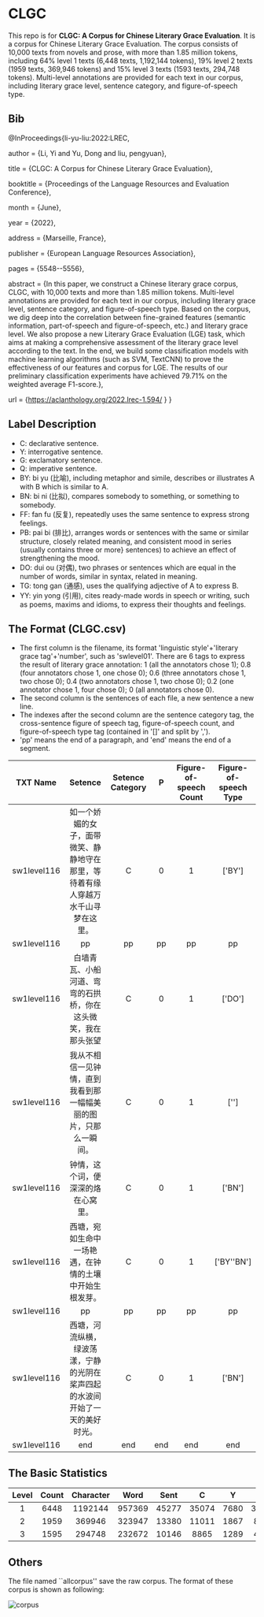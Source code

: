 # CLGC
This repo is for **CLGC: A Corpus for Chinese Literary Grace Evaluation**. It is a corpus for Chinese Literary Grace Evaluation. The corpus consists of 10,000 texts from novels and prose, with more than 1.85 million tokens, including 64\% level 1 texts (6,448 texts, 1,192,144 tokens), 19\% level 2 texts (1959 texts, 369,946 tokens) and 15\% level 3 texts (1593 texts, 294,748 tokens). Multi-level annotations are provided for each text in our corpus, including literary grace level, sentence category, and figure-of-speech type.
## Bib
@InProceedings{li-yu-liu:2022:LREC,

  author    = {Li, Yi  and  Yu, Dong  and  liu, pengyuan},
  
  title     = {CLGC: A Corpus for Chinese Literary Grace Evaluation},
  
  booktitle      = {Proceedings of the Language Resources and Evaluation Conference},
  
  month          = {June},
  
  year           = {2022},
  
  address        = {Marseille, France},
  
  publisher      = {European Language Resources Association},
  
  pages     = {5548--5556},
  
  abstract  = {In this paper, we construct a Chinese literary grace corpus, CLGC, with 10,000 texts and more than 1.85 million tokens. Multi-level annotations are provided for each text in our corpus, including literary grace level, sentence category, and figure-of-speech type. Based on the corpus, we dig deep into the correlation between fine-grained features (semantic information, part-of-speech and figure-of-speech, etc.) and literary grace level. We also propose a new Literary Grace Evaluation (LGE) task, which aims at making a comprehensive assessment of the literary grace level according to the text. In the end, we build some classification models with machine learning algorithms (such as SVM, TextCNN) to prove the effectiveness of our features and corpus for LGE. The results of our preliminary classification experiments have achieved 79.71\% on the weighted average F1-score.},
  
  url       = {https://aclanthology.org/2022.lrec-1.594/ }
}
## Label Description
- C: declarative sentence. 
- Y: interrogative sentence.
- G: exclamatory sentence.
- Q: imperative sentence.
- BY: bi yu (比喻), including metaphor and simile, describes or illustrates A with B which is similar to A. 
- BN: bi ni (比拟), compares somebody to something, or something to somebody. 
- FF: fan fu (反复), repeatedly uses the same sentence to express strong feelings.
- PB: pai bi (排比), arranges words or sentences with the same or similar structure, closely related meaning, and consistent mood in series (usually contains three or more} sentences) to achieve an effect of strengthening the mood. 
- DO: dui ou (对偶), two phrases or sentences which are equal in the number of words, similar in syntax, related in meaning.
- TG: tong gan (通感), uses the qualifying adjective of A to express B. 
- YY: yin yong (引用), cites ready-made words in speech or writing, such as poems, maxims and idioms, to express their thoughts and feelings. 
## The Format (CLGC.csv)
- The first column is the filename, its format 'linguistic style'+'literary grace tag'+'number', such as 'swlevel01'. There are 6 tags to express the result of literary grace annotation: 1 (all the annotators chose 1); 0.8 (four annotators chose 1, one chose 0); 0.6 (three annotators chose 1, two chose 0); 0.4 (two annotators chose 1, two chose 0); 0.2 (one annotator chose 1, four chose 0); 0 (all annotators chose 0).
- The second column is the sentences of each file, a new sentence a new line. 
- The indexes after the second column are the sentence category tag, the cross-sentence figure of speech tag, figure-of-speech count, and figure-of-speech type tag (contained in '[]' and split by ','). 
- 'pp' means the end of a paragraph, and 'end' means the end of a segment.

| TXT Name  | Setence | Setence Category | P |Figure-of-speech Count | Figure-of-speech Type |
| :-------------: | :-------------: | :-------------: | :-------------: | :-------------: |:-------------: |
|sw1level116| 如一个娇媚的女子，面带微笑、静静地守在那里，等待着有缘人穿越万水千山寻梦在这里。  | C |0 |1 |['BY'] |
|sw1level116| pp |  pp | pp | pp | pp | pp |
|sw1level116|白墙青瓦、小船河道、弯弯的石拱桥，你在这头微笑，我在那头张望| C |0 |1 |['DO'] |
|sw1level116|我从不相信一见钟情，直到我看到那一幅幅美丽的图片，只那么一瞬间。| C |0 |1 |[''] |
|sw1level116|钟情，这个词，便深深的烙在心窝里。 | C |0 |1 |['BN'] |
|sw1level116|西塘，宛如生命中一场艳遇，在钟情的土壤中开始生根发芽。 | C |0 |1 |['BY''BN'] |
|sw1level116|pp |  pp | pp | pp | pp | pp |
|sw1level116|西塘，河流纵横，绿波荡漾，宁静的光阴在桨声四起的水波间开始了一天的美好时光。| C |0 |1 |['BN'] |
|sw1level116|end |end |end |end |end |end |

## The Basic Statistics
| Level  | Count | Character | Word | Sent |C|Y|Q|G|BY|BN|FF|PB|DO|TG|YY|P|
| :-------------: | :-------------: | :-------------: | :-------------: | :-------------: |:-------------: |:-------------: |:-------------: |:-------------: |:-------------: |:-------------: |:-------------: |:-------------: |:-------------: |:-------------: |:-------------: |:-------------: |
|1|6448|1192144|957369|45277|35074|7680|3768|424|1570|747|389|923|418|131|889|537|
|2|1959|369946|323947|13380|11011|1867|859|139|1219|688|205|632|516|108|518|436|4123|
|3|1595|294748|232672|10146|8865|1289|404|41|2014|2457|185|907|1143|306|552|538|7687|

## Others
The file named ``allcorpus'' save the raw corpus. The format of these corpus is shown as following:

![corpus](https://user-images.githubusercontent.com/31537780/149188967-fe4945ed-70d3-425e-9992-13f588fed0fe.png)
